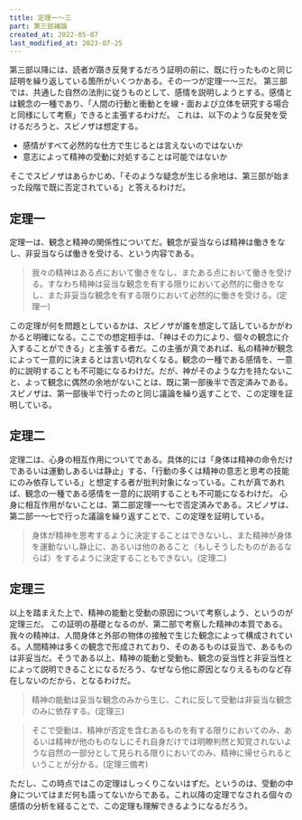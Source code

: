 ```yaml
---
title: 定理一～三
part: 第三部補論
created_at: 2022-05-07
last_modified_at: 2023-07-25
---
```


第三部以降には、読者が躓き反発するだろう証明の前に、既に行ったものと同じ証明を繰り返している箇所がいくつかある。その一つが定理一～三だ。
第三部では、共通した自然の法則に従うものとして、感情を説明しようとする。感情とは観念の一種であり、「人間の行動と衝動とを線・面および立体を研究する場合と同様にして考察」できると主張するわけだ。
これは、以下のような反発を受けるだろうと、スピノザは想定する。

- 感情がすべて必然的な仕方で生じるとは言えないのではないか
- 意志によって精神の受動に対処することは可能ではないか

そこでスピノザはあらかじめ、「そのような疑念が生じる余地は、第三部が始まった段階で既に否定されている」と答えるわけだ。

## 定理一

定理一は、観念と精神の関係性についてだ。観念が妥当ならば精神は働きをなし、非妥当ならば働きを受ける、という内容である。

>我々の精神はある点において働きをなし、またある点において働きを受ける。すなわち精神は妥当な観念を有する限りにおいて必然的に働きをなし、また非妥当な観念を有する限りにおいて必然的に働きを受ける。(定理一)

この定理が何を問題としているかは、スピノザが誰を想定して話しているかがわかると明確になる。ここでの想定相手は、「神はその力により、個々の観念に介入することができる」と主張する者だ。この主張が真であれば、私の精神が観念によって一意的に決まるとは言い切れなくなる。観念の一種である感情を、一意的に説明することも不可能になるわけだ。だが、神がそのような力を持たないこと、よって観念に偶然の余地がないことは、既に第一部後半で否定済みである。スピノザは、第一部後半で行ったのと同じ議論を繰り返すことで、この定理を証明している。

## 定理二

定理二は、心身の相互作用についてである。具体的には「身体は精神の命令だけであるいは運動しあるいは静止」する、「行動の多くは精神の意志と思考の技能にのみ依存している」と想定する者が批判対象になっている。これが真であれば、観念の一種である感情を一意的に説明することも不可能になるわけだ。
心身に相互作用がないことは、第二部定理一～七で否定済みである。スピノザは、第二部一～七で行った議論を繰り返すことで、この定理を証明している。

>身体が精神を思考するように決定することはできないし、また精神が身体を運動ないし静止に、あるいは他のあること（もしそうしたものがあるならば）をするように決定することもできない。(定理二)

## 定理三

以上を踏まえた上で、精神の能動と受動の原因について考察しよう、というのが定理三だ。
この証明の基礎となるのが、第二部で考察した精神の本質である。我々の精神は、人間身体と外部の物体の接触で生じた観念によって構成されている。人間精神は多くの観念で形成されており、そのあるものは妥当で、あるものは非妥当だ。そうである以上、精神の能動と受動も、観念の妥当性と非妥当性とによって説明できることになるだろう、なぜなら他に原因となりえるものなど存在しないのだから、となるわけだ。

>精神の能動は妥当な観念のみから生じ、これに反して受動は非妥当な観念のみに依存する。(定理三)

>そこで受動は、精神が否定を含むあるものを有する限りにおいてのみ、あるいは精神が他のものなしにそれ自身だけでは明瞭判然と知覚されないような自然の一部分として見られる限りにおいてのみ、精神に帰せられるということが分かる。(定理三備考)

ただし、この時点ではこの定理はしっくりこないはずだ。というのは、受動の中身についてはまだ何も語ってないからである。これ以降の定理でなされる個々の感情の分析を経ることで、この定理も理解できるようになるだろう。
